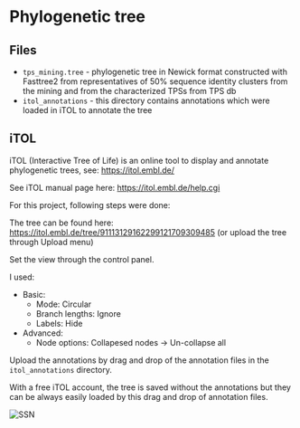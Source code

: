 # Phylogenetic tree

## Files
- `tps_mining.tree` - phylogenetic tree in Newick format constructed with Fasttree2 from representatives of 50% sequence identity clusters from the mining and from the characterized TPSs from TPS db
- `itol_annotations` - this directory contains annotations which were loaded in iTOL to annotate the tree

## iTOL
iTOL (Interactive Tree of Life) is an online tool to display and annotate phylogenetic trees, see: https://itol.embl.de/

See iTOL manual page here: https://itol.embl.de/help.cgi

For this project, following steps were done:

The tree can be found here: https://itol.embl.de/tree/91113129162299121709309485 (or upload the tree through Upload menu)


Set the view through the control panel. 

I used:
- Basic:
    - Mode: Circular
    - Branch lengths: Ignore
    - Labels: Hide
- Advanced:
    - Node options: Collapesed nodes -> Un-collapse all

Upload the annotations by drag and drop of the annotation files in the `itol_annotations` directory.

With a free iTOL account, the tree is saved without the annotations but they can be always easily loaded by this drag and drop of annotation files. 

![SSN](https://github.com/CalounovaT[TPS_mining]/blob/main/03_mining_analysis/plots/annotated_tree.png?raw=true)
